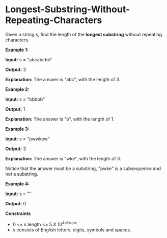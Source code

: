 # Longest-Substring-Without-Repeating-Characters

Given a string s, find the length of the **longest substring** without repeating characters.

 

**Example 1:**

**Input:** s = "abcabcbb"

**Output:** 3

**Explanation:** The answer is "abc", with the length of 3.

**Example 2:**

**Input:** s = "bbbbb"

**Output:** 1

**Explanation:** The answer is "b", with the length of 1.

**Example 3:**

**Input:** s = "pwwkew"

**Output:** 3

**Explanation:** The answer is "wke", with the length of 3.

Notice that the answer must be a substring, "pwke" is a subsequence and not a substring.

**Example 4:**

**Input:** s = ""

**Output:** 0
 

**Constraints**

- 0 <= s.length <= 5 X 10<sup>4<\sup>
- *s* consists of English letters, digits, symbols and spaces.
